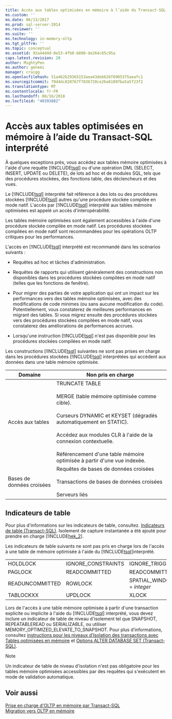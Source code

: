 ```yaml
---
title: Accès aux tables optimisées en mémoire à l’aide du Transact-SQL interprété | Microsoft Docs
ms.custom: ''
ms.date: 06/13/2017
ms.prod: sql-server-2014
ms.reviewer: ''
ms.suite: ''
ms.technology: in-memory-oltp
ms.tgt_pltfrm: ''
ms.topic: conceptual
ms.assetid: 92a44d4d-0e53-4fb0-b890-de264c65c95a
caps.latest.revision: 20
author: MightyPen
ms.author: genemi
manager: craigg
ms.openlocfilehash: 51a462b29365153aea43deb626f6905375aeafc1
ms.sourcegitcommit: 79d4dc820767f7836720ce26a61097ba5a5f23f2
ms.translationtype: MT
ms.contentlocale: fr-FR
ms.lasthandoff: 08/16/2018
ms.locfileid: "40393882"
---
```

# <a name="accessing-memory-optimized-tables-using-interpreted-transact-sql"></a>Accès aux tables optimisées en mémoire à l’aide du Transact-SQL interprété
  À quelques exceptions près, vous accédez aux tables mémoire optimisées à l'aide d'une requête [!INCLUDE[tsql](../../includes/tsql-md.md)] ou d'une opération DML (SELECT, INSERT, UPDATE ou DELETE), de lots ad hoc et de modules SQL, tels que des procédures stockées, des fonctions table, des déclencheurs et des vues.  
  
 Le [!INCLUDE[tsql](../../includes/tsql-md.md)] interprété fait référence à des lots ou des procédures stockées [!INCLUDE[tsql](../../includes/tsql-md.md)] autres qu'une procédure stockée compilée en mode natif. L'accès par [!INCLUDE[tsql](../../includes/tsql-md.md)] interprété aux tables mémoire optimisées est appelé un accès d'interopérabilité.  
  
 Les tables mémoire optimisées sont également accessibles à l'aide d'une procédure stockée compilée en mode natif. Les procédures stockées compilées en mode natif sont recommandées pour les opérations OLTP critiques pour les performances.  
  
 L'accès en [!INCLUDE[tsql](../../includes/tsql-md.md)] interprété est recommandé dans les scénarios suivants :  
  
-   Requêtes ad hoc et tâches d'administration.  
  
-   Requêtes de rapports qui utilisent généralement des constructions non disponibles dans les procédures stockées compilées en mode natif (telles que les fonctions de fenêtre).  
  
-   Pour migrer des parties de votre application qui ont un impact sur les performances vers des tables mémoire optimisées, avec des modifications de code minimes (ou sans aucune modification du code). Potentiellement, vous constaterez de meilleures performances en migrant des tables. Si vous migrez ensuite des procédures stockées vers des procédures stockées compilées en mode natif, vous constaterez des améliorations de performances accrues.  
  
-   Lorsqu'une instruction [!INCLUDE[tsql](../../includes/tsql-md.md)] n'est pas disponible pour les procédures stockées compilées en mode natif.  
  
 Les constructions [!INCLUDE[tsql](../../includes/tsql-md.md)] suivantes ne sont pas prises en charge dans les procédures stockées [!INCLUDE[tsql](../../includes/tsql-md.md)] interprétées qui accèdent aux données dans une table mémoire optimisée.  
  
|Domaine|Non pris en charge|  
|----------|-----------------|  
|Accès aux tables|TRUNCATE TABLE<br /><br /> MERGE (table mémoire optimisée comme cible).<br /><br /> Curseurs DYNAMIC et KEYSET (dégradés automatiquement en STATIC).<br /><br /> Accédez aux modules CLR à l'aide de la connexion contextuelle.<br /><br /> Référencement d'une table mémoire optimisée à partir d'une vue indexée.|  
|Bases de données croisées|Requêtes de bases de données croisées<br /><br /> Transactions de bases de données croisées<br /><br /> Serveurs liés|  
  
## <a name="table-hints"></a>Indicateurs de table  
 Pour plus d'informations sur les indicateurs de table, consultez. [Indicateurs de table &#40;Transact-SQL&#41;](/sql/t-sql/queries/hints-transact-sql-table). Isolement de capture instantanée a été ajouté pour prendre en charge [!INCLUDE[hek_2](../../includes/hek-2-md.md)].  
  
 Les indicateurs de table suivants ne sont pas pris en charge lors de l'accès à une table de mémoire optimisée à l'aide du [!INCLUDE[tsql](../../includes/tsql-md.md)]interprété.  
  
|||||  
|-|-|-|-|  
|HOLDLOCK|IGNORE_CONSTRAINTS|IGNORE_TRIGGERS|NOWAIT|  
|PAGLOCK|READCOMMITTED|READCOMMITTEDLOCK|READPAST|  
|READUNCOMMITTED|ROWLOCK|SPATIAL_WINDOW_MAX_CELLS = *integer*|TABLOCK|  
|TABLOCKXX|UPDLOCK|XLOCK||  
  
 Lors de l'accès à une table mémoire optimisée à partir d'une transaction explicite ou implicite à l'aide du [!INCLUDE[tsql](../../includes/tsql-md.md)] interprété, vous devez inclure un indicateur de table de niveau d'isolement tel que SNAPSHOT, REPEATABLEREAD ou SERIALIZABLE, ou utiliser MEMORY_OPTIMIZED_ELEVATE_TO_SNAPSHOT. Pour plus d’informations, consultez [instructions pour les niveaux d’Isolation des transactions avec Tables optimisées en mémoire](memory-optimized-tables.md) et [Options ALTER DATABASE SET &#40;Transact-SQL&#41;](/sql/t-sql/statements/alter-database-transact-sql-set-options).  
  
> [!NOTE]  
>  Un indicateur de table de niveau d'isolation n'est pas obligatoire pour les tables mémoire optimisées accessibles par des requêtes qui s'exécutent en mode de validation automatique.  
  
## <a name="see-also"></a>Voir aussi  
 [Prise en charge d'OLTP en mémoire par Transact-SQL](transact-sql-support-for-in-memory-oltp.md)   
 [Migration vers OLTP en mémoire](migrating-to-in-memory-oltp.md)  
  
  
